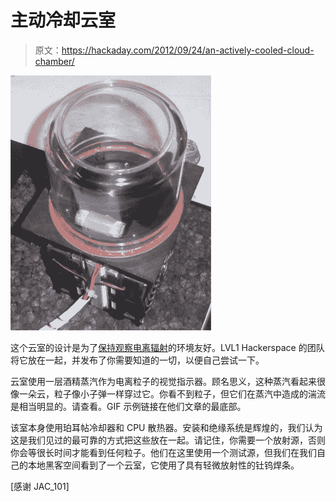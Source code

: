 # 主动冷却云室

> 原文：<https://hackaday.com/2012/09/24/an-actively-cooled-cloud-chamber/>

![](img/499351a83f94cfa81ca4bcf109066f08.png "active-cooling-for-a-cloud-chamber")

这个云室的设计是为了[保持观察电离辐射](http://wiki.lvl1.org/Cloud_Chamber)的环境友好。LVL1 Hackerspace 的团队将它放在一起，并发布了你需要知道的一切，以便自己尝试一下。

云室使用一层酒精蒸汽作为电离粒子的视觉指示器。顾名思义，这种蒸汽看起来很像一朵云，粒子像小子弹一样穿过它。你看不到粒子，但它们在蒸汽中造成的湍流是相当明显的。请查看。GIF 示例链接在他们文章的最底部。

该室本身使用珀耳帖冷却器和 CPU 散热器。安装和绝缘系统是辉煌的，我们认为这是我们见过的最可靠的方式把这些放在一起。请记住，你需要一个放射源，否则你会等很长时间才能看到任何粒子。他们在这里使用一个测试源，但我们在我们自己的本地黑客空间看到了一个云室，它使用了具有轻微放射性的钍钨焊条。

[感谢 JAC_101]